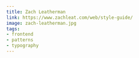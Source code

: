 ```yaml
---
title: Zach Leatherman
link: https://www.zachleat.com/web/style-guide/
image: zach-leatherman.jpg
tags:
- frontend
- patterns
- typography
---
```


